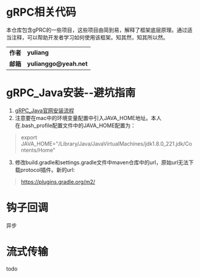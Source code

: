 gRPC相关代码
===========

本仓库包含gPRC的一些项目，这些项目由简到易，解释了框架底层原理。通过适当注释，可以帮助开发者学习如何使用该框架。知其然，知其所以然。

<table>
  <tr>
    <td><b>作者</b></td>
    <td><b>yuliang</b></td>
  </tr>
  <tr>
    <td><b>邮箱</b></td>
    <td><b>yulianggo@yeah.net</b></td>
  </tr>
</table>

# gRPC_Java安装--避坑指南
1. [gRPC_Java官网安装流程](https://www.grpc.io/docs/languages/java/quickstart/)<br>
2. 注意要在mac中的环境变量配置中引入JAVA_HOME地址。本人在.bash_profile配置文件中的JAVA_HOME配置为：<br>
>  export JAVA_HOME="/Library/Java/JavaVirtualMachines/jdk1.8.0_221.jdk/Contents/Home"<br>

3. 修改build.gradle和settings.gradle文件中maven仓库中的url，原始url无法下载protocol插件。新的url:<br>
> https://plugins.gradle.org/m2/<br>


# 钩子回调
异步

# 流式传输
todo

